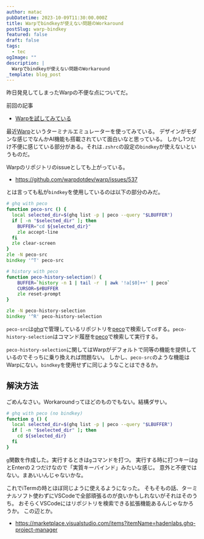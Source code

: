 ```yaml
---
author: matac
pubDatetime: 2023-10-09T11:30:00.000Z
title: Warpでbindkeyが使えない問題のWorkaround
postSlug: warp-bindkey
featured: false
draft: false
tags:
  - tec
ogImage: ""
description: |
  Warpでbindkeyが使えない問題のWorkaround
_template: blog_post
---
```


昨日発見してしまったWarpの不便な点についてだ。

前回の記事

- [Warpを試してみている](/posts/warp)

最近[Warp](https://www.warp.dev/)というターミナルエミュレーターを使ってみている。
デザインがモダンな感じでなんかAI機能も搭載されていて面白いなと思っている。
しかし1つだけ不便に感じている部分がある。それは`.zshrc`の設定の`bindkey`が使えないというものだ。

Warpのリポジトリのissueとしても上がっている。

- https://github.com/warpdotdev/warp/issues/537

とは言っても私が`bindkey`を使用しているのは以下の部分のみだ。

```zsh
# ghq with peco
function peco-src () {
  local selected_dir=$(ghq list -p | peco --query "$LBUFFER")
  if [ -n "$selected_dir" ]; then
    BUFFER="cd ${selected_dir}"
    zle accept-line
  fi
  zle clear-screen
}
zle -N peco-src
bindkey '^T' peco-src

# history with peco
function peco-history-selection() {
    BUFFER=`history -n 1 | tail -r  | awk '!a[$0]++' | peco`
    CURSOR=$#BUFFER
    zle reset-prompt
}

zle -N peco-history-selection
bindkey '^R' peco-history-selection
```

`peco-src`は[ghq](https://github.com/x-motemen/ghq)で管理しているリポジトリを[peco](https://peco.github.io/)で検索して`cd`する。`peco-history-selection`はコマンド履歴を[peco](https://peco.github.io/)で検索して実行する。

`peco-history-selection`に関してはWarpがデフォルトで同等の機能を提供しているのでそっちに乗り換えれば問題ない。
しかし、`peco-src`のような機能はWarpにない。`bindkey`を使用せずに同じようなことはできるか。

## 解決方法

ごめんなさい。Workaroundってほどのものでもない。結構ダサい。

```zsh
# ghq with peco (no bindkey)
function g () {
  local selected_dir=$(ghq list -p | peco --query "$LBUFFER")
  if [ -n "$selected_dir" ]; then
    cd ${selected_dir}
  fi
}
```

`g`関数を作成した。実行するときは`g`コマンドを打つ。
実行する時に打つキーはgとEnterの２つだけなので「実質キーバインド」みたいな感じ。
意外と不便ではない。まあいいんじゃないかな。

これでiTermの時とほぼ同じように使えるようになった。
そもそもの話、ターミナルソフト使わずにVSCodeで全部頑張るのが良いかもしれないがそれはそのうち。
おそらくVSCodeにはリポジトリを検索できる拡張機能あるんじゃなかろうか。
この辺とか。

- https://marketplace.visualstudio.com/items?itemName=hadenlabs.ghq-project-manager
